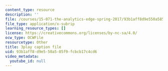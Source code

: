 ```yaml
---
content_type: resource
description: ''
file: /courses/15-071-the-analytics-edge-spring-2017/93b1aff8d9e550a585f9fcbcb17c4cd6_4YP38f2u36E.vtt
file_type: application/x-subrip
learning_resource_types: []
license: https://creativecommons.org/licenses/by-nc-sa/4.0/
ocw_type: OCWFile
resourcetype: Other
title: 3play caption file
uid: 93b1aff8-d9e5-50a5-85f9-fcbcb17c4cd6
video_metadata:
  youtube_id: null
---
```

